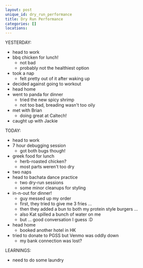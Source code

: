 ```yaml
---
layout: post
unique_id: dry_run_performance
title: Dry Run Performance
categories: []
locations: 
---
```


YESTERDAY:
* head to work
* bbq chicken for lunch!
  * not bad
  * probably not the healthiest option
* took a nap
  * felt pretty out of it after waking up
* decided against going to workout
* head home
* went to panda for dinner
  * tried the new spicy shrimp
  * not too bad, breading wasn't too oily
* met with Brian
  * doing great at Caltech!
* caught up with Jackie

TODAY:
* head to work
* 7 hour debugging session
  * got both bugs though!
* greek food for lunch
  * herb-roasted chicken?
  * most parts weren't too dry
* two naps
* head to bachata dance practice
  * two dry-run sessions
  * some minor cleanups for styling
* in-n-out for dinner!
  * guy messed up my order
  * first, they tried to give me 3 fries ...
  * then they added a bun to both my protein style burgers ...
  * also Kat spilled a bunch of water on me
  * but ... good conversation I guess :D
* head home
  * booked another hotel in HK
* tried to donate to PGSS but Venmo was oddly down
  * my bank connection was lost?

LEARNINGS:
* need to do some laundry

